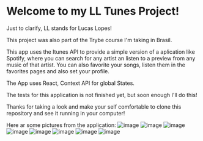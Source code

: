 # Welcome to my LL Tunes Project!

Just to clarify, LL stands for Lucas Lopes!

This project was also part of the Trybe course I'm taking in Brasil.

This app uses the Itunes API to provide a simple version of a aplication like Spotify, where you can search for any artist an listen to a preview from any music of that artist. You can also favorite your songs, listen them in the favorites pages and also set your profile.

The App uses React, Context API for global States.

The tests for this application is not finished yet, but soon enough I'll do this!

Thanks for taking a look and make your self comfortable to clone this repository and see it running in your computer!

Here ar some pictures from the application:
![image](https://user-images.githubusercontent.com/102384823/188201013-aae8e02c-fa34-46c5-b273-ff6f038177ba.png)
![image](https://user-images.githubusercontent.com/102384823/188201158-31b49e92-48d9-4784-9950-54908d79bd48.png)
![image](https://user-images.githubusercontent.com/102384823/188201217-85b0ac14-f11a-45b0-93bf-d4948dcac3ba.png)
![image](https://user-images.githubusercontent.com/102384823/188201384-71cf0e33-f858-4bcf-8ff1-51f96f54564d.png)
![image](https://user-images.githubusercontent.com/102384823/188201441-16e0e487-9f77-49a9-a7fd-b2f02a8f857b.png)
![image](https://user-images.githubusercontent.com/102384823/188201690-186bcb8c-1df8-4d1a-9e00-34616f54195e.png)
![image](https://user-images.githubusercontent.com/102384823/188201992-6a1de256-61fa-434d-8af5-e888c234c690.png)
![image](https://user-images.githubusercontent.com/102384823/188201935-aa850f95-662d-4741-8609-acb1d7bd27ca.png)
